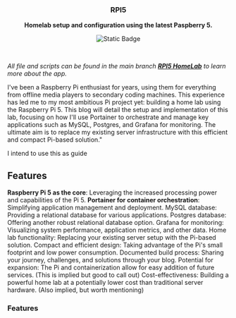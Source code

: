 <div align="center">
  <h3>
    <b>
      RPI5
    </b>
  </h3>
  <b>
    Homelab setup and configuration using the latest Paspberry 5.
  </b>
  <p>

![Static Badge](https://img.shields.io/badge/IoT-Raspberry_Pi_5-%23C51A4A?style=flat)
  </p>
  <br />
</div>

_All file and scripts can be found in the main branch  [**RPI5 HomeLab**](https://github.com/studio6six/rpi5) to learn more about the app._

I've been a Raspberry Pi enthusiast for years, using them for everything from offline media players to secondary coding machines.  This experience has led me to my most ambitious Pi project yet: building a home lab using the Raspberry Pi 5.  This blog will detail the setup and implementation of this lab, focusing on how I'll use Portainer to orchestrate and manage key applications such as MySQL, Postgres, and Grafana for monitoring.  The ultimate aim is to replace my existing server infrastructure with this efficient and compact Pi-based solution."


I intend to use this as guide 

## Features
**Raspberry Pi 5 as the core**: Leveraging the increased processing power and capabilities of the Pi 5.
**Portainer for container orchestration**: Simplifying application management and deployment.
MySQL database: Providing a relational database for various applications.
Postgres database: Offering another robust relational database option.
Grafana for monitoring: Visualizing system performance, application metrics, and other data.
Home lab functionality: Replacing your existing server setup with the Pi-based solution.
Compact and efficient design: Taking advantage of the Pi's small footprint and low power consumption.
Documented build process: Sharing your journey, challenges, and solutions through your blog.
Potential for expansion: The Pi and containerization allow for easy addition of future services. (This is implied but good to call out)
Cost-effectiveness: Building a powerful home lab at a potentially lower cost than traditional server hardware. (Also implied, but worth mentioning)


### **Features**




